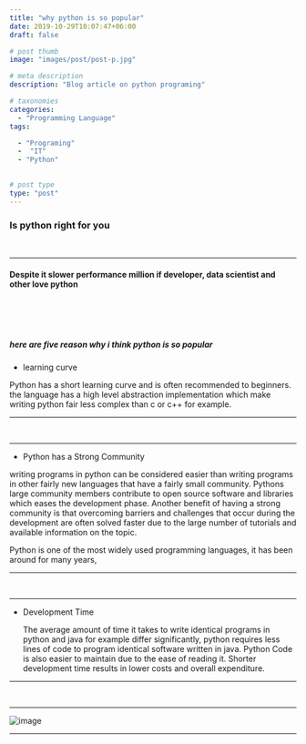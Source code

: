 ```yaml
---
title: "why python is so popular"
date: 2019-10-29T10:07:47+06:00
draft: false

# post thumb
image: "images/post/post-p.jpg"

# meta description
description: "Blog article on python programing"

# taxonomies
categories: 
  - "Programming Language"
tags:

  - "Programing"
  -  "IT"
  - "Python"
 

# post type
type: "post"
---
```


### Is python right for you

<br>
<hr>

#### Despite it slower performance million if developer, data scientist and other love python
<br>
<br>
<br>
 
 ##### here are five reason why i think python is so popular


* learning curve 

Python has a short learning curve and is often recommended to beginners.
the language has a high level abstraction implementation which make writing python 
fair less complex than c or c++ for example.
<hr>


<br>
<hr>

* Python has a Strong Community 

 writing programs in python can be considered easier than writing programs in 
 other fairly new languages that have a fairly small community.
 Pythons large community members contribute to open source software and libraries
 which eases the development phase. Another benefit of having a strong community is
 that overcoming barriers and challenges that occur during the development
 are often solved faster due to the large number of tutorials and available
 information on the topic.  

 Python is one of the most widely used programming languages,
 it has been around for many years,  

<hr>


<br>
<hr>

* Development Time

  The average amount of time it takes to write identical programs in python and 
  java for example differ significantly, python requires less lines of code to program
  identical software written in java. Python Code is also easier to maintain due to the 
  ease of reading it. Shorter development time results in lower costs and overall expenditure.
<hr>

<br>
<hr>

![image](../../images/post/post-10.jpg)

<hr>

